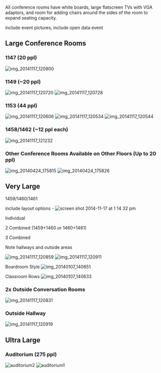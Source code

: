 
All conference rooms have white boards, large flatscreen TVs with VGA adaptors, and room for adding chairs around  the sides of the room to expand seating capacity.  

include event pictures, include open data event


## Large Conference Rooms

### 1147 (20 ppl)

![img_20141117_120800](https://cloud.githubusercontent.com/assets/633088/5074665/9e3ebd2a-6e5a-11e4-9aac-ac25d0df9394.jpg)

### 1149 (~20 ppl)

![img_20141117_120720](https://cloud.githubusercontent.com/assets/633088/5074662/9e3d7226-6e5a-11e4-9123-17cc71ad5a17.jpg)
![img_20141117_120728](https://cloud.githubusercontent.com/assets/633088/5074664/9e3e5858-6e5a-11e4-966b-21ec94c86ffb.jpg)

### 1153 (44 ppl)

![img_20141117_120606](https://cloud.githubusercontent.com/assets/633088/5074663/9e3dd2ac-6e5a-11e4-9d0c-508e0daf8b59.jpg)
![img_20141117_120534](https://cloud.githubusercontent.com/assets/633088/5074660/9e39a7f4-6e5a-11e4-9492-1ceb84fd46f9.jpg)
![img_20141117_120544](https://cloud.githubusercontent.com/assets/633088/5074661/9e3d1f6a-6e5a-11e4-9811-4770818e6916.jpg)

### 1458/1462 (~12 ppl each)

![img_20141117_121232](https://cloud.githubusercontent.com/assets/633088/5074667/9e42a6e2-6e5a-11e4-9ad0-d9281249bafe.jpg)

### Other Conference Rooms Available on Other Floors (Up to 20 ppl)

![img_20140424_175815](https://cloud.githubusercontent.com/assets/633088/5074812/f17d0bc6-6e5b-11e4-8fb5-f9af5b252978.jpg)
![img_20140424_175826](https://cloud.githubusercontent.com/assets/633088/5074809/f179ad64-6e5b-11e4-8fe3-bdc3980af6b3.jpg)


## Very Large 

1459/1460/1461

include layout options - ![screen shot 2014-11-17 at 1 14 32 pm](https://cloud.githubusercontent.com/assets/633088/5074801/e65a5654-6e5b-11e4-91a6-1f357fc063b7.png)

Individual

2 Combined (1459+1460 or 1460+1461) 

3 Combined 

Note hallways and outside areas 




![img_20141117_120859](https://cloud.githubusercontent.com/assets/633088/5074668/9e44c850-6e5a-11e4-9676-83319321354f.jpg)
![img_20141117_120911](https://cloud.githubusercontent.com/assets/633088/5074669/9e4617aa-6e5a-11e4-8191-fc9fec210759.jpg)

Boardroom Style 
![img_20140107_140651](https://cloud.githubusercontent.com/assets/633088/5074808/f177e02e-6e5b-11e4-9164-147c4be6e4ec.jpg)

Classroom Rows
![img_20140107_140633](https://cloud.githubusercontent.com/assets/633088/5074807/f177915a-6e5b-11e4-98af-fa9a1529fe59.jpg)


### 2x Outside Conversation Rooms 
![img_20141117_120831](https://cloud.githubusercontent.com/assets/633088/5074666/9e41aa76-6e5a-11e4-8516-c4c721753dc0.jpg)

### Outside Hallway 
![img_20141117_120919](https://cloud.githubusercontent.com/assets/633088/5074670/9e4a548c-6e5a-11e4-9f8e-44eb7527abe0.jpg)

## Ultra Large 

### Auditorium (275 ppl)

![auditorium2](https://cloud.githubusercontent.com/assets/633088/5074810/f179cab0-6e5b-11e4-9f60-abe2dde36c5a.jpg)
![auditorium1](https://cloud.githubusercontent.com/assets/633088/5074811/f17c7166-6e5b-11e4-9b22-d43d71fa90d5.jpg)






